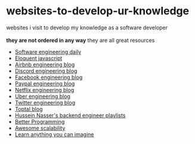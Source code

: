 # websites-to-develop-ur-knowledge
websites i visit to develop my knowledge as a software developer  
<br />
**they are not ordered in any way** they are all great resources

* [Software engineering daily](https://softwareengineeringdaily.com)
* [Eloquent javascript](https://eloquentjavascript.net/)
* [Airbnb engineering blog](https://medium.com/airbnb-engineering)
* [Discord engineering blog](https://blog.discord.com/tagged/engineering)
* [Facebook engineering blog](https://engineering.fb.com)
* [Paypal engineering blog](https://medium.com/paypal-engineering)
* [Netflix engineering blog](https://netflixtechblog.com)
* [Uber engineering blog](https://eng.uber.com)
* [Twitter engineering blog](https://blog.twitter.com/engineering/en_us.html)
* [Toptal blog](https://www.toptal.com/developers/blog)
* [Hussein Nasser's backend engineer playlists](https://backend.husseinnasser.com)
* [Better Programming](https://betterprogramming.pub)
* [Awesome scalability](http://awesome-scalability.com)
* [Learn anything you can imagine](https://www.tutorialspoint.com/tutorialslibrary.htm)
